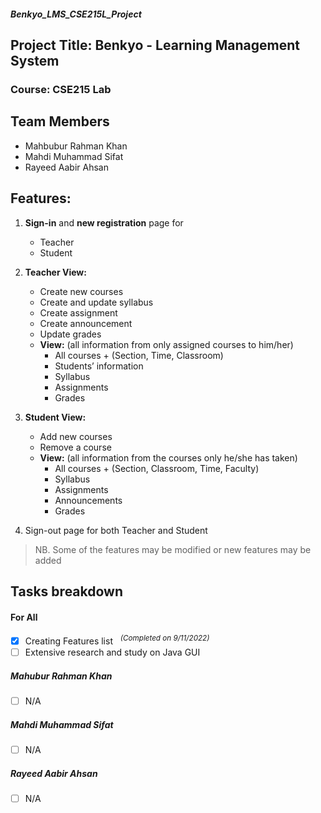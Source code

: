 ##### Benkyo_LMS_CSE215L_Project

## Project Title: Benkyo - Learning Management System 

### Course: CSE215 Lab

## Team Members 
- Mahbubur Rahman Khan
- Mahdi Muhammad Sifat
- Rayeed Aabir Ahsan


## Features:
1. **Sign-in** and **new registration** page for
   - Teacher
   - Student
   
2. **Teacher View:**
   - Create new courses
   - Create and update syllabus
   - Create assignment
   - Create announcement
   - Update grades
   - **View:** (all information from only assigned courses to him/her)
      - All courses + (Section, Time, Classroom)
      - Students’ information
      - Syllabus
      -	Assignments
      - Grades 
      
3. **Student View:** 
   - Add new courses
   - Remove a course
   - **View:** (all information from the courses only he/she has taken)
      - All courses + (Section, Classroom, Time, Faculty) 
      -	Syllabus
      - Assignments
      - Announcements 
      - Grades
      
4. Sign-out page for both Teacher and Student 

> NB. Some of the features may be modified or new features may be added

## Tasks breakdown

#### For All
- [X] Creating Features list  &nbsp;  <sup>*(Completed on 9/11/2022)*</sup>
- [ ]  Extensive research and study on Java GUI

##### Mahubur Rahman Khan
- [ ] N/A
##### Mahdi Muhammad Sifat
- [ ] N/A
##### Rayeed Aabir Ahsan
- [ ] N/A
